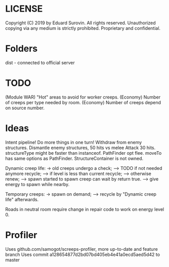 # LICENSE
Copyright (C) 2019 by Eduard Surovin.
All rights reserved.
Unauthorized copying via any medium is strictly prohibited.
Proprietary and confidential.

# Folders
dist - connected to official server

# TODO
(Module WAR) "Hot" areas to avoid for worker creeps.
(Economy)    Number of creeps per type needed by room.
(Economy)    Number of creeps depend on source number.

# Ideas
Intent pipeline! Do more things in one turn!
Withdraw from enemy structures.
Dismantle enemy structures, 50 hits vs melee Attack 30 hits.
structureType might be faster than instanceof.
PathFinder opt flee.
moveTo has same options as PathFinder.
StructureContainer is not owned.

Dynamic creep life:
-> old creeps undergo a check;
--> TODO if not needed anymore recycle;
--> if level is less than current recycle;
--> otherwise renew;
--> spawn started to spawn creep can wait by return true.
--> give energy to spawn while nearby.

Temporary creeps:
-> spawn on demand;
--> recycle by "Dynamic creep life" afterwards.

Roads in neutral room require change in repair code to work on energy level 0.

# Profiler
Uses github.com/samogot/screeps-profiler, more up-to-date and feature branch
Uses commit a128654877d2bd07bd405eb4e41a0ecd5aed5d42 to master
